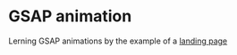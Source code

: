 # GSAP animation
Lerning GSAP animations by the example of a [landing page](https://wikroria.github.io/GSAP_animation/) 
